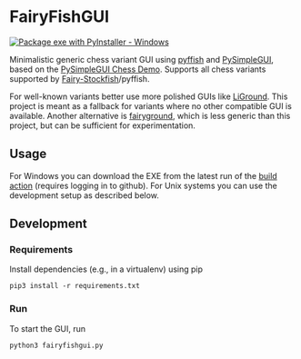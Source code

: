 # FairyFishGUI

[![Package exe with PyInstaller - Windows](https://github.com/fairy-stockfish/FairyFishGUI/actions/workflows/build.yml/badge.svg)](https://github.com/fairy-stockfish/FairyFishGUI/actions/workflows/build.yml)

Minimalistic generic chess variant GUI using [pyffish](https://pypi.org/project/pyffish/) and [PySimpleGUI](https://github.com/PySimpleGUI/PySimpleGUI), based on the [PySimpleGUI Chess Demo](https://github.com/PySimpleGUI/PySimpleGUI/tree/master/Chess). Supports all chess variants supported by [Fairy-Stockfish](https://github.com/fairy-stockfish/Fairy-Stockfish)/pyffish.

For well-known variants better use more polished GUIs like [LiGround](https://github.com/ml-research/liground). This project is meant as a fallback for variants where no other compatible GUI is available. Another alternative is [fairyground](https://fairyground.vercel.app/), which is less generic than this project, but can be sufficient for experimentation.

## Usage

For Windows you can download the EXE from the latest run of the [build action](https://github.com/fairy-stockfish/FairyFishGUI/actions/workflows/build.yml) (requires logging in to github). For Unix systems you can use the development setup as described below.

## Development

### Requirements

Install dependencies (e.g., in a virtualenv) using pip

    pip3 install -r requirements.txt

### Run

To start the GUI, run

    python3 fairyfishgui.py
